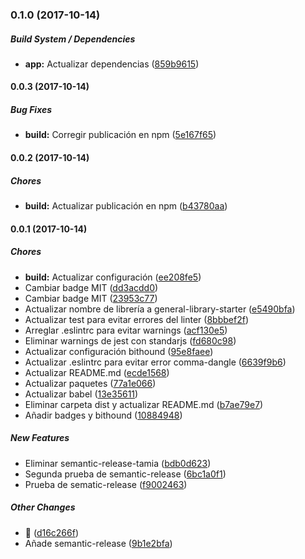 ### 0.1.0 (2017-10-14)

##### Build System / Dependencies

* **app:** Actualizar dependencias ([859b9615](https://github.com/lmsp/general-library-starter/commit/859b9615568a84b31513f54ef96c0595beac9b44))

#### 0.0.3 (2017-10-14)

##### Bug Fixes

* **build:** Corregir publicación en npm ([5e167f65](https://github.com/lmsp/general-library-starter/commit/5e167f65582c956e4cbd029132aeceb8bfb94daa))

#### 0.0.2 (2017-10-14)

##### Chores

* **build:** Actualizar publicación en npm ([b43780aa](https://github.com/lmsp/general-library-starter/commit/b43780aa8f7a4bfda70096ca3a0270c9b3b48475))

#### 0.0.1 (2017-10-14)

##### Chores

* **build:** Actualizar configuración ([ee208fe5](https://github.com/lmsp/general-library-starter/commit/ee208fe5668eb943cd0b3eba5eee123f89b2321b))
* Cambiar badge MIT ([dd3acdd0](https://github.com/lmsp/general-library-starter/commit/dd3acdd0a5b409a83213ac3c6a94821c73405c4d))
* Cambiar badge MIT ([23953c77](https://github.com/lmsp/general-library-starter/commit/23953c77551c485636ec6960ea673f87a55cbd40))
* Actualizar nombre de librería a general-library-starter ([e5490bfa](https://github.com/lmsp/general-library-starter/commit/e5490bfabfb44c4e6b60f33404dfa8add557deba))
* Actualizar test para evitar errores del linter ([8bbbef2f](https://github.com/lmsp/general-library-starter/commit/8bbbef2fc42caf16b1ee672aa99a3c064c8853b3))
* Arreglar .eslintrc para evitar warnings ([acf130e5](https://github.com/lmsp/general-library-starter/commit/acf130e5496e532b1e8e229aa9ecd5b512bf3490))
* Eliminar warnings de jest con standarjs ([fd680c98](https://github.com/lmsp/general-library-starter/commit/fd680c988c81c9ada6659113d9a9d2880e757f83))
* Actualizar configuración bithound ([95e8faee](https://github.com/lmsp/general-library-starter/commit/95e8faee566306abfe50e041cda00afa1a774bd9))
* Actualizar .eslintrc para evitar error comma-dangle ([6639f9b6](https://github.com/lmsp/general-library-starter/commit/6639f9b67c3648589569b6e6d8606b715d156431))
* Actualizar README.md ([ecde1568](https://github.com/lmsp/general-library-starter/commit/ecde15687eb1fbf909d32f5560fab8b7e43e1985))
* Actualizar paquetes ([77a1e066](https://github.com/lmsp/general-library-starter/commit/77a1e06600e25159918333caff6281e43083f2ef))
* Actualizar babel ([13e35611](https://github.com/lmsp/general-library-starter/commit/13e35611482781556c2203d140e3e85e84c9d060))
* Eliminar carpeta dist y actualizar README.md ([b7ae79e7](https://github.com/lmsp/general-library-starter/commit/b7ae79e7fcc5482fa4a01b5d05e130ef319a901d))
* Añadir badges y bithound ([10884948](https://github.com/lmsp/general-library-starter/commit/10884948a6988b7c67f1515e890f94a0ce063351))

##### New Features

* Eliminar semantic-release-tamia ([bdb0d623](https://github.com/lmsp/general-library-starter/commit/bdb0d6238c334be12e1fb0359c564fd6da30cd16))
* Segunda prueba de semantic-release ([6bc1a0f1](https://github.com/lmsp/general-library-starter/commit/6bc1a0f176305c6b2c7211f7e8adf182c84fbcd2))
* Prueba de sematic-release ([f9002463](https://github.com/lmsp/general-library-starter/commit/f9002463e3cce766eb085a1a9343ff114228f232))

##### Other Changes

* 🚀 ([d16c266f](https://github.com/lmsp/general-library-starter/commit/d16c266f91c62747b7cec8833f0b5d5d9ea80412))
* Añade semantic-release ([9b1e2bfa](https://github.com/lmsp/general-library-starter/commit/9b1e2bfad7ab7d0a72e39c2d6a45d6269f01acf6))

